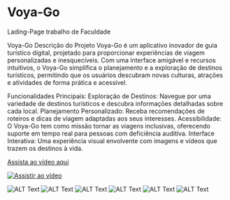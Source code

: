 # Voya-Go
Lading-Page trabalho de Faculdade




Voya-Go
Descrição do Projeto
Voya-Go é um aplicativo inovador de guia turístico digital, projetado para proporcionar experiências de viagem personalizadas e inesquecíveis. Com uma interface amigável e recursos intuitivos, o Voya-Go simplifica o planejamento e a exploração de destinos turísticos, permitindo que os usuários descubram novas culturas, atrações e atividades de forma prática e acessível.

Funcionalidades Principais:
Exploração de Destinos: Navegue por uma variedade de destinos turísticos e descubra informações detalhadas sobre cada local.
Planejamento Personalizado: Receba recomendações de roteiros e dicas de viagem adaptadas aos seus interesses.
Acessibilidade: O Voya-Go tem como missão tornar as viagens inclusivas, oferecendo suporte em tempo real para pessoas com deficiência auditiva.
Interface Interativa: Uma experiência visual envolvente com imagens e vídeos que trazem os destinos à vida.

[Assista ao vídeo aqui](https://youtu.be/mrYKP79yC0A)

[![Assistir ao vídeo](https://img.youtube.com/vi/mrYKP79yC0A/0.jpg)](https://youtu.be/mrYKP79yC0A)


![ALT Text](img-git/tela-1)
![ALT Text](img-git/tela-2)
![ALT Text](img-git/tela-3)
![ALT Text](img-git/tela-4)
![ALT Text](img-git/tela-5)
![ALT Text](img-git/tela-6)

